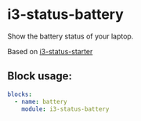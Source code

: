 # i3-status-battery

Show the battery status of your laptop.

Based on [i3-status-starter](https://github.com/fehmer/i3-status-starter)

## Block usage:
```yml
blocks:
  - name: battery
    module: i3-status-battery
```
